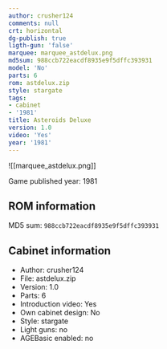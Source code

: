 ```yaml
---
author: crusher124
comments: null
crt: horizontal
dg-publish: true
ligth-gun: 'false'
marquee: marquee_astdelux.png
md5sum: 988ccb722eacdf8935e9f5dffc393931
model: 'No'
parts: 6
rom: astdelux.zip
style: stargate
tags:
- cabinet
- '1981'
title: Asteroids Deluxe
version: 1.0
video: 'Yes'
year: '1981'
---
```


![[marquee_astdelux.png]]

Game published year: 1981

## ROM information

MD5 sum: `988ccb722eacdf8935e9f5dffc393931` 

## Cabinet information

- Author: crusher124
- File: astdelux.zip
- Version: 1.0
- Parts: 6
- Introduction video: Yes
- Own cabinet design: No
- Style: stargate
- Light guns: no
- AGEBasic enabled: no

